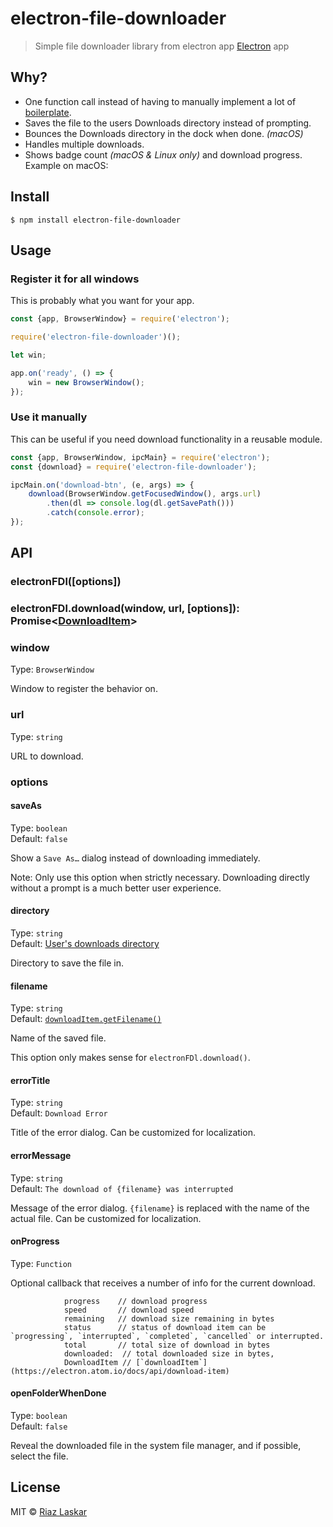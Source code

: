 # electron-file-downloader 

> Simple file downloader library from electron app [Electron](http://electron.atom.io) app


## Why?

- One function call instead of having to manually implement a lot of [boilerplate](index.js).
- Saves the file to the users Downloads directory instead of prompting.
- Bounces the Downloads directory in the dock when done. *(macOS)*
- Handles multiple downloads.
- Shows badge count *(macOS & Linux only)* and download progress. Example on macOS:
## Install

```
$ npm install electron-file-downloader
```


## Usage

### Register it for all windows

This is probably what you want for your app.

```js
const {app, BrowserWindow} = require('electron');

require('electron-file-downloader')();

let win;

app.on('ready', () => {
	win = new BrowserWindow();
});
```

### Use it manually

This can be useful if you need download functionality in a reusable module.

```js
const {app, BrowserWindow, ipcMain} = require('electron');
const {download} = require('electron-file-downloader');

ipcMain.on('download-btn', (e, args) => {
	download(BrowserWindow.getFocusedWindow(), args.url)
		.then(dl => console.log(dl.getSavePath()))
		.catch(console.error);
});
```

## API

### electronFDl([options])

### electronFDl.download(window, url, [options]): Promise<[DownloadItem](https://github.com/electron/electron/blob/master/docs/api/download-item.md)>

### window

Type: `BrowserWindow`

Window to register the behavior on.

### url

Type: `string`

URL to download.

### options

#### saveAs

Type: `boolean`<br>
Default: `false`

Show a `Save As…` dialog instead of downloading immediately.

Note: Only use this option when strictly necessary. Downloading directly without a prompt is a much better user experience.

#### directory

Type: `string`<br>
Default: [User's downloads directory](http://electron.atom.io/docs/api/app/#appgetpathname)

Directory to save the file in.

#### filename

Type: `string`<br>
Default: [`downloadItem.getFilename()`](https://electron.atom.io/docs/api/download-item/#downloaditemgetfilename)

Name of the saved file.

This option only makes sense for `electronFDl.download()`.

#### errorTitle

Type: `string`<br>
Default: `Download Error`

Title of the error dialog. Can be customized for localization.

#### errorMessage

Type: `string`<br>
Default: `The download of {filename} was interrupted`

Message of the error dialog. `{filename}` is replaced with the name of the actual file. Can be customized for localization.

#### onProgress

Type: `Function`

Optional callback that receives a number of info for the current download.

```
			progress 	// download progress
			speed   	// download speed
			remaining 	// download size remaining in bytes
			status		// status of download item can be `progressing`, `interrupted`, `completed`, `cancelled` or interrupted.
			total		// total size of download in bytes
			downloaded:  // total downloaded size in bytes,
			DownloadItem // [`downloadItem`](https://electron.atom.io/docs/api/download-item)
```

#### openFolderWhenDone

Type: `boolean`<br>
Default: `false`

Reveal the downloaded file in the system file manager, and if possible, select the file.

## License

MIT © [Riaz Laskar](http://riazxrazor.in)
